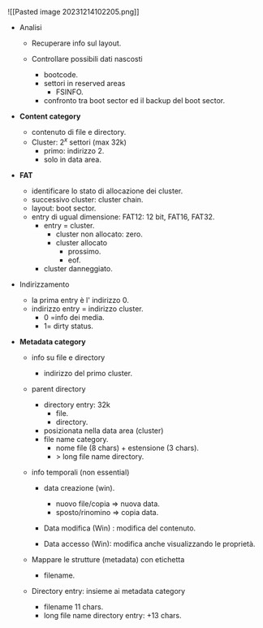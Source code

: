 
![[Pasted image 20231214102205.png]]


- Analisi 
	- Recuperare info sul layout. 
	
	 - Controllare  possibili dati nascosti 
		 - bootcode. 
		 - settori in reserved areas 
			 - FSINFO.
		- confronto tra boot sector ed il backup del boot sector. 

- **Content category** 
	- contenuto di file e directory. 
	- Cluster: $2^x$ settori (max 32k)
		- primo: indirizzo 2. 
		- solo in data area.


- **FAT**
	- identificare lo stato di allocazione dei cluster. 
	- successivo cluster: cluster chain. 
	- layout: boot sector. 
	- entry di ugual dimensione: FAT12: 12 bit, FAT16, FAT32.
		- entry = cluster.
			- cluster non allocato: zero.
			- cluster allocato 
				- prossimo. 
				- eof.
		- cluster danneggiato.
- Indirizzamento 
	- la prima entry è l' indirizzo 0. 
	- indirizzo entry = indirizzo cluster. 
		- 0 =info dei media. 
		- 1= dirty status. 

- **Metadata category** 
	- info su file e directory 
		- indirizzo del primo cluster. 
	- parent directory 
		- directory entry: 32k
			- file. 
			- directory. 
		- posizionata nella data area (cluster)
		- file name category. 
			- nome file (8 chars) + estensione (3 chars).
			- \> long file name directory.

	- info temporali (non essential)
		- data creazione (win).
			- nuovo file/copia => nuova data. 
			- sposto/rinomino => copia data.

		- Data modifica (Win) : modifica del contenuto. 
		- Data accesso (Win): modifica anche visualizzando le proprietà. 
	- Mappare le strutture (metadata) con etichetta 
		- filename. 
	- Directory entry: insieme ai metadata category 
		- filename 11 chars. 
		- long file name  directory entry: +13  chars. 
